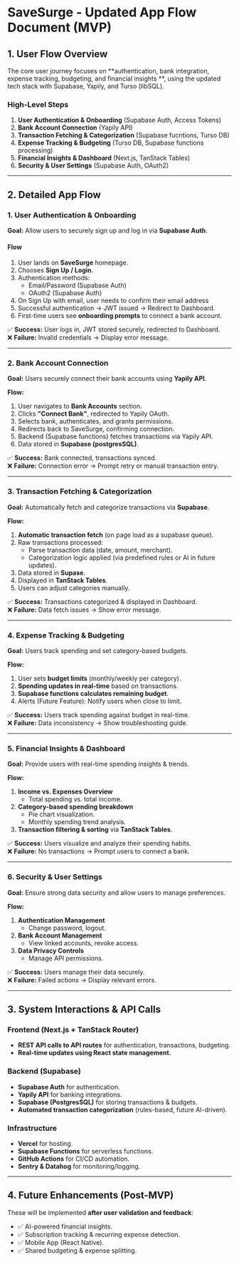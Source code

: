 # SaveSurge - Updated App Flow Document (MVP)

## 1. User Flow Overview

The core user journey focuses on **authentication, bank integration, expense tracking, budgeting, and financial insights
**, using the updated tech stack with Supabase, Yapily, and Turso (libSQL).

### High-Level Steps

1. **User Authentication & Onboarding** (Supabase Auth, Access Tokens)
2. **Bank Account Connection** (Yapily API)
3. **Transaction Fetching & Categorization** (Supabase fucntions, Turso DB)
4. **Expense Tracking & Budgeting** (Turso DB, Supabase functions processing)
5. **Financial Insights & Dashboard** (Next.js, TanStack Tables)
6. **Security & User Settings** (Supabase Auth, OAuth2)

---

## 2. Detailed App Flow

### 1. User Authentication & Onboarding

**Goal:** Allow users to securely sign up and log in via **Supabase Auth**.

#### Flow

1. User lands on **SaveSurge** homepage.
2. Chooses **Sign Up / Login**.
3. Authentication methods:
    - Email/Password (Supabase Auth)
    - OAuth2 (Supabase Auth)
4. On Sign Up with email, user needs to confirm their email address
5. Successful authentication → JWT issued → Redirect to Dashboard.
6. First-time users see **onboarding prompts** to connect a bank account.

✅ **Success:** User logs in, JWT stored securely, redirected to Dashboard.  
❌ **Failure:** Invalid credentials → Display error message.

---

### 2. Bank Account Connection

**Goal:** Users securely connect their bank accounts using **Yapily API**.

**Flow:**

1. User navigates to **Bank Accounts** section.
2. Clicks **"Connect Bank"**, redirected to Yapily OAuth.
3. Selects bank, authenticates, and grants permissions.
4. Redirects back to SaveSurge, confirming connection.
5. Backend (Supabase functions) fetches transactions via Yapily API.
6. Data stored in **Supabase (postgresSQL)**.

✅ **Success:** Bank connected, transactions synced.  
❌ **Failure:** Connection error → Prompt retry or manual transaction entry.

---

### 3. Transaction Fetching & Categorization

**Goal:** Automatically fetch and categorize transactions via **Supabase**.

**Flow:**

1. **Automatic transaction fetch** (on page load as a supabase queue).
2. Raw transactions processed:
    - Parse transaction data (date, amount, merchant).
    - Categorization logic applied (via predefined rules or AI in future updates).
3. Data stored in **Supase**.
4. Displayed in **TanStack Tables**.
5. Users can adjust categories manually.

✅ **Success:** Transactions categorized & displayed in Dashboard.  
❌ **Failure:** Data fetch issues → Show error message.

---

### 4. Expense Tracking & Budgeting

**Goal:** Users track spending and set category-based budgets.

**Flow:**

1. User sets **budget limits** (monthly/weekly per category).
2. **Spending updates in real-time** based on transactions.
3. **Supabase functions calculates remaining budget**.
4. Alerts (Future Feature): Notify users when close to limit.

✅ **Success:** Users track spending against budget in real-time.  
❌ **Failure:** Data inconsistency → Show troubleshooting guide.

---

### 5. Financial Insights & Dashboard

**Goal:** Provide users with real-time spending insights & trends.

**Flow:**

1. **Income vs. Expenses Overview**
    - Total spending vs. total income.
2. **Category-based spending breakdown**
    - Pie chart visualization.
    - Monthly spending trend analysis.
3. **Transaction filtering & sorting** via **TanStack Tables**.

✅ **Success:** Users visualize and analyze their spending habits.  
❌ **Failure:** No transactions → Prompt users to connect a bank.

---

### 6. Security & User Settings

**Goal:** Ensure strong data security and allow users to manage preferences.

**Flow:**

1. **Authentication Management**
    - Change password, logout.
2. **Bank Account Management**
    - View linked accounts, revoke access.
3. **Data Privacy Controls**
    - Manage API permissions.

✅ **Success:** Users manage their data securely.  
❌ **Failure:** Failed actions → Display relevant errors.

---

## 3. System Interactions & API Calls

### Frontend (Next.js + TanStack Router)

- **REST API calls to API routes** for authentication, transactions, budgeting.
- **Real-time updates using React state management.**

### Backend (Supabase)

- **Supabase Auth** for authentication.
- **Yapily API** for banking integrations.
- **Supabase (PostgresSQL)** for storing transactions & budgets.
- **Automated transaction categorization** (rules-based, future AI-driven).

### Infrastructure

- **Vercel** for hosting.
- **Supabase Functions** for serverless functions.
- **GitHub Actions** for CI/CD automation.
- **Sentry & Datahog** for monitoring/logging.

---

## 4. Future Enhancements (Post-MVP)

These will be implemented **after user validation and feedback**:

- ✅ AI-powered financial insights.
- ✅ Subscription tracking & recurring expense detection.
- ✅ Mobile App (React Native).
- ✅ Shared budgeting & expense splitting.
